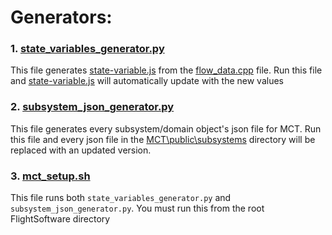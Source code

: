 # Generators:

### 1. [state_variables_generator.py]

This file generates [state-variable.js] from the [flow_data.cpp] file. Run this file and [state-variable.js] will automatically update with the new values
### 2. [subsystem_json_generator.py]

This file generates every subsystem/domain object's json file for MCT. Run this file and every json file in the [MCT\public\subsystems] directory will be replaced with an updated version.

### 3. [mct_setup.sh]

This file runs both `state_variables_generator.py` and `subsystem_json_generator.py`. You must run this from the root FlightSoftware directory


[state_variables_generator.py]: https://github.com/pathfinder-for-autonomous-navigation/FlightSoftware/blob/master/MCT/generators/state_variables_generator.py
[state-variable.js]: https://github.com/pathfinder-for-autonomous-navigation/FlightSoftware/blob/master/MCT/server-files/state-variables.js
[flow_data.cpp]: https://github.com/pathfinder-for-autonomous-navigation/FlightSoftware/blob/master/src/flow_data.cpp
[subsystem_json_generator.py]: https://github.com/pathfinder-for-autonomous-navigation/FlightSoftware/blob/master/MCT/generators/subsystem_json_generator.py
[MCT\public\subsystems]: https://github.com/pathfinder-for-autonomous-navigation/FlightSoftware/tree/master/MCT/public/subsystems
[mct_setup.sh]: https://github.com/pathfinder-for-autonomous-navigation/FlightSoftware/blob/master/MCT/generators/mct_setup.sh
